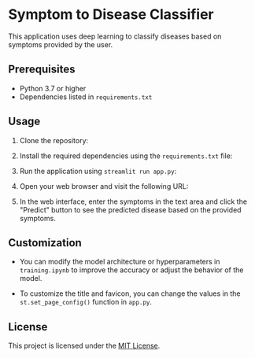 # Symptom to Disease Classifier

This application uses deep learning to classify diseases based on symptoms provided by the user.

## Prerequisites

- Python 3.7 or higher
- Dependencies listed in `requirements.txt`

## Usage

1. Clone the repository:

2. Install the required dependencies using the `requirements.txt` file:


3. Run the application using `streamlit run app.py`:


4. Open your web browser and visit the following URL:


5. In the web interface, enter the symptoms in the text area and click the "Predict" button to see the predicted disease based on the provided symptoms.

## Customization

- You can modify the model architecture or hyperparameters in `training.ipynb` to improve the accuracy or adjust the behavior of the model.

- To customize the title and favicon, you can change the values in the `st.set_page_config()` function in `app.py`.

## License

This project is licensed under the [MIT License](LICENSE).

